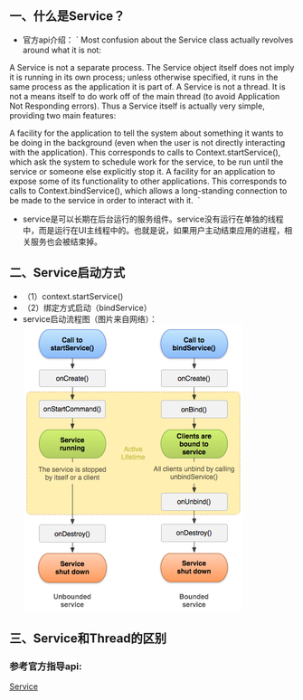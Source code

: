 ## 一、什么是Service？
 * 官方api介绍：
  `
  Most confusion about the Service class actually revolves around what it is not:

A Service is not a separate process. The Service object itself does not imply it is running in its own process; unless otherwise specified, it runs in the same process as the application it is part of.
A Service is not a thread. It is not a means itself to do work off of the main thread (to avoid Application Not Responding errors).
Thus a Service itself is actually very simple, providing two main features:

A facility for the application to tell the system about something it wants to be doing in the background (even when the user is not directly interacting with the application). This corresponds to calls to Context.startService(), which ask the system to schedule work for the service, to be run until the service or someone else explicitly stop it.
A facility for an application to expose some of its functionality to other applications. This corresponds to calls to Context.bindService(), which allows a long-standing connection to be made to the service in order to interact with it.
  `<br/>
 * service是可以长期在后台运行的服务组件。service没有运行在单独的线程中，而是运行在UI主线程中的。也就是说，如果用户主动结束应用的进程，相关服务也会被结束掉。<br/>
## 二、Service启动方式
 * （1）context.startService()<br/>
 * （2）绑定方式启动（bindService）<br/>
 * service启动流程图（图片来自网络）：<br/>
  ![service启动流程图](https://github.com/ronindong/Android_InterView_Tips/blob/master/image/service_start_flow.png)<br/>
  
## 三、Service和Thread的区别



### 参考官方指导api:
[Service](https://developer.android.com/reference/android/app/Service.html)<br/>

